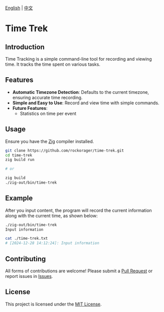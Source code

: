 [English](./README.md) | [中文](./docs/zh.md)

# Time Trek

## Introduction

Time Tracking is a simple command-line tool for recording and viewing time. It tracks the time spent on various tasks.

## Features

- **Automatic Timezone Detection**: Defaults to the current timezone, ensuring accurate time recording.
- **Simple and Easy to Use**: Record and view time with simple commands.
- **Future Features**:
    - Statistics on time per event

## Usage

Ensure you have the [Zig](https://ziglang.org/download/) compiler installed.
```bash
git clone https://github.com/rockorager/time-trek.git
cd time-trek
zig build run

# or 

zig build
./zig-out/bin/time-trek
```

## Example

After you input content, the program will record the current information along with the current time, as shown below:
```bash
./zig-out/bin/time-trek 
Input information

cat ./time-trek.txt
# [2024-12-28 14:12:24]: Input information
```

## Contributing

All forms of contributions are welcome! Please submit a [Pull Request](https://github.com/tsingksan/time-trek/pulls) or report issues in [Issues](https://github.com/tsingksan/time-trek/issues).

## License

This project is licensed under the [MIT License](LICENSE).
